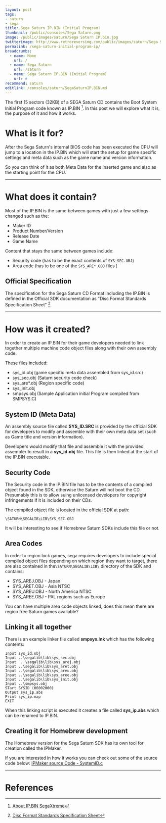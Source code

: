 ```yaml
---
layout: post
tags:
- saturn
- sega
title: Sega Saturn IP.BIN (Initial Program)
thumbnail: /public/consoles/Sega Saturn.png
image: /public/images/saturn/Sega Saturn IP.bin.jpg
twitterimage: http://www.retroreversing.com/public/images/saturn/Sega Saturn IP.bin.jpg
permalink: /sega-saturn-initial-program-ip/
breadcrumbs:
  - name: Home
    url: /
  - name: Sega Saturn
    url: /saturn
  - name: Sega Saturn IP.BIN (Initial Program)
    url: #
recommend: saturn
editlink: /consoles/saturn/SegaSaturnIP.BIN.md
---
```

The first 15 sectors (32KB) of a SEGA Saturn CD contains the Boot System Initial Program code known as IP.BIN [^1]. In this post we will explore what it is, the purpose of it and how it works. 

# What is it for?
After the Sega Saturn's internal BIOS code has been executed the CPU will jump to a location in the IP.BIN which will start the setup for game specific settings and meta data such as the game name and version information.

So you can think of it as both Meta Data for the inserted game and also as the starting point for the CPU.

---
# What does it contain?
Most of the IP.BIN is the same between games with just a few settings changed such as the:
* Maker ID
* Product Number/Version
* Release Date
* Game Name

Content that stays the same between games include:
* Security code (has to be the exact contents of `SYS_SEC.OBJ`)
* Area code (has to be one of the `SYS_ARE*.OBJ` files )

## Official Specification 
The specification for the Sega Saturn CD Format including the IP.BIN is defined in the Official SDK documentation as "Disc Format Standards Specification Sheet" [^2].

---
# How was it created?
In order to create an IP.BIN for their game developers needed to link together multiple machine code object files along with their own assembly code.

These files included:
* sys_id.obj (game specific meta data assembled from sys_id.src)
* sys_sec.obj (Saturn security code check)
* sys_are*.obj (Region specific code)
* sys_init.obj 
* smpsys.obj (Sample Application initial Program compiled from SMPSYS.C)

## System ID (Meta Data)
An assembly source file called **SYS_ID.SRC** is provided by the official SDK for developers to modify and assemble with their own meta data set (such as Game title and version information).

Developers would modify that file and assemble it with the provided assembler to result in a **sys_id.obj** file. This file is then linked at the start of the IP.BIN executable.


## Security Code
The Security code in the IP.BIN file has to be the contents of a compiled object found in the SDK, otherwise the Saturn will not boot the CD. Presumably this is to allow suing unlicensed developers for copyright infringements if it is included on their CDs.

The compiled object file is located in the official SDK at path:
```
\SATURN\SEGALIB\LIB\SYS_SEC.OBJ 
```

It will be interesting to see if Homebrew Saturn SDKs include this file or not.

## Area Codes
In order to region lock games, sega requires developers to include special compiled object files depending on which region they want to target, there are also contained in the`\SATURN\SEGALIB\LIB\` directory of the SDK and contains:
* SYS_AREJ.OBJ - Japan
* SYS_ARET.OBJ - Asia NTSC
* SYS_AREU.OBJ - North America NTSC
* SYS_AREE.OBJ  - PAL regions such as Europe

You can have multiple area code objects linked, does this mean there are region free Saturn games available?

## Linking it all together
There is an example linker file called **smpsys.lnk** which has the following contents:
```
Input sys_id.obj
Input ..\segalib\lib\sys_sec.obj
Input  ..\segalib\lib\sys_arej.obj
Input ..\segalib\lib\sys_aret.obj
Input ..\segalib\lib\sys_areu.obj
Input ..\segalib\lib\sys_aree.obj
Input ..\segalib\lib\sys_init.obj
Input ..\smpsys.obj
STart SYSID (06002000)
Output sys_ip.abs
Print sys_ip.map 
EXIT
```

When this linking script is executed it creates a file called **sys_ip.abs** which can be renamed to IP.BIN.

## Creating it for Homebrew development
The Homebrew version for the Sega Saturn SDK has its own tool for creation called the IPMaker.

If you are interested in how it works you can check out some of the source code below:
[IPMaker source Code - SystemID.c](https://github.com/SaturnSDK/Saturn-SDK-Tool-IPMaker/blob/master/Source/Common/Source/SystemID.c)


---
# References
[^1]: [About IP.BIN SegaXtreme](https://segaxtreme.net/threads/about-ip-bin.6229/)
[^2]: [Disc Format Standards Specification Sheet](https://antime.kapsi.fi/sega/files/ST-040-R4-051795.pdf)
